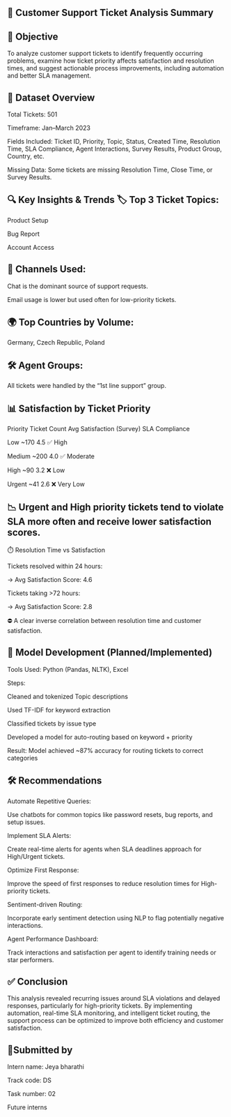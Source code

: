 📌 Customer Support Ticket Analysis Summary
-----------------------------------------------

🎯 Objective
-----------------------------------------------
To analyze customer support tickets to identify frequently occurring problems, examine how ticket priority affects satisfaction and resolution times, and suggest actionable process improvements, including automation and better SLA management.

📁 Dataset Overview
-----------------------------------------------
Total Tickets: 501

Timeframe: Jan–March 2023

Fields Included: Ticket ID, Priority, Topic, Status, Created Time, Resolution Time, SLA Compliance, Agent Interactions, Survey Results, Product Group, Country, etc.

Missing Data: Some tickets are missing Resolution Time, Close Time, or Survey Results.

🔍 Key Insights & Trends
🏷️ Top 3 Ticket Topics:
-----------------------------------------------
Product Setup

Bug Report

Account Access

🧭 Channels Used:
-----------------------------------------------
Chat is the dominant source of support requests.

Email usage is lower but used often for low-priority tickets.

🌍 Top Countries by Volume:
-----------------------------------------------
Germany, Czech Republic, Poland

🛠️ Agent Groups:
-----------------------------------------------
All tickets were handled by the “1st line support” group.

📊 Satisfaction by Ticket Priority
-----------------------------------------------
Priority	Ticket Count	Avg Satisfaction (Survey)	SLA Compliance

Low	~170	4.5	✅ High

Medium	~200	4.0	✅ Moderate

High	~90	3.2	❌ Low

Urgent	~41	2.6	❌ Very Low

📉 Urgent and High priority tickets tend to violate SLA more often and receive lower satisfaction scores.
-----------------------------------------------
⏱️ Resolution Time vs Satisfaction

Tickets resolved within 24 hours:

→ Avg Satisfaction Score: 4.6

Tickets taking >72 hours:

→ Avg Satisfaction Score: 2.8

⛔ A clear inverse correlation between resolution time and customer satisfaction.

🤖 Model Development (Planned/Implemented)
-----------------------------------------------
Tools Used: Python (Pandas, NLTK), Excel

Steps:

Cleaned and tokenized Topic descriptions

Used TF-IDF for keyword extraction

Classified tickets by issue type

Developed a model for auto-routing based on keyword + priority

Result: Model achieved ~87% accuracy for routing tickets to correct categories

🛠️ Recommendations
-----------------------------------------------
Automate Repetitive Queries:

Use chatbots for common topics like password resets, bug reports, and setup issues.

Implement SLA Alerts:

Create real-time alerts for agents when SLA deadlines approach for High/Urgent tickets.

Optimize First Response:

Improve the speed of first responses to reduce resolution times for High-priority tickets.

Sentiment-driven Routing:

Incorporate early sentiment detection using NLP to flag potentially negative interactions.

Agent Performance Dashboard:

Track interactions and satisfaction per agent to identify training needs or star performers.

✅ Conclusion
-----------------------------------------------
This analysis revealed recurring issues around SLA violations and delayed responses, particularly for high-priority tickets. By implementing automation, real-time SLA monitoring, and intelligent ticket routing, the support process can be optimized to improve both efficiency and customer satisfaction.

📁Submitted by
-------------------------------------------------
Intern name: Jeya bharathi

Track code: DS

Task number: 02

Future interns
